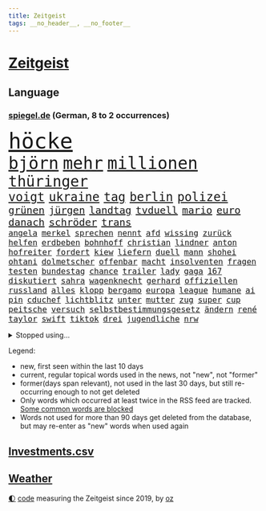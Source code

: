 ```yaml
---
title: Zeitgeist
tags: __no_header__, __no_footer__
---
```


# [Zeitgeist](https://oliz.io/zeitgeist/)

## Language

<h3><a href="https://www.spiegel.de" target="_blank">spiegel.de</a> (German, 8 to 2 occurrences)</h3>
<p style="font-family:monospace">
<span style="font-size:32pt"><a href="news_links.html#höcke" class="current">höcke</a></span>
<br>
<span style="font-size:25pt"><a href="news_links.html#björn" class="current">björn</a></span>
<span style="font-size:25pt"><a href="news_links.html#mehr" class="current">mehr</a></span>
<span style="font-size:25pt"><a href="news_links.html#millionen" class="current">millionen</a></span>
<br>
<span style="font-size:22pt"><a href="news_links.html#thüringer" class="current">thüringer</a></span>
<br>
<span style="font-size:18pt"><a href="news_links.html#voigt" class="current">voigt</a></span>
<span style="font-size:18pt"><a href="news_links.html#ukraine" class="current">ukraine</a></span>
<span style="font-size:18pt"><a href="news_links.html#tag" class="current">tag</a></span>
<span style="font-size:18pt"><a href="news_links.html#berlin" class="current">berlin</a></span>
<span style="font-size:18pt"><a href="news_links.html#polizei" class="current">polizei</a></span>
<br>
<span style="font-size:15pt"><a href="news_links.html#grünen" class="current">grünen</a></span>
<span style="font-size:15pt"><a href="news_links.html#jürgen" class="current">jürgen</a></span>
<span style="font-size:15pt"><a href="news_links.html#landtag" class="current">landtag</a></span>
<span style="font-size:15pt"><a href="news_links.html#tvduell" class="current">tvduell</a></span>
<span style="font-size:15pt"><a href="news_links.html#mario" class="current">mario</a></span>
<span style="font-size:15pt"><a href="news_links.html#euro" class="current">euro</a></span>
<span style="font-size:15pt"><a href="news_links.html#danach" class="current">danach</a></span>
<span style="font-size:15pt"><a href="news_links.html#schröder" class="current">schröder</a></span>
<span style="font-size:15pt"><a href="news_links.html#trans" class="current">trans</a></span>
<br>
<span style="font-size:12pt"><a href="news_links.html#angela" class="current">angela</a></span>
<span style="font-size:12pt"><a href="news_links.html#merkel" class="current">merkel</a></span>
<span style="font-size:12pt"><a href="news_links.html#sprechen" class="current">sprechen</a></span>
<span style="font-size:12pt"><a href="news_links.html#nennt" class="current">nennt</a></span>
<span style="font-size:12pt"><a href="news_links.html#afd" class="current">afd</a></span>
<span style="font-size:12pt"><a href="news_links.html#wissing" class="current">wissing</a></span>
<span style="font-size:12pt"><a href="news_links.html#zurück" class="current">zurück</a></span>
<span style="font-size:12pt"><a href="news_links.html#helfen" class="current">helfen</a></span>
<span style="font-size:12pt"><a href="news_links.html#erdbeben" class="current">erdbeben</a></span>
<span style="font-size:12pt"><a href="news_links.html#bohnhoff" class="new">bohnhoff</a></span>
<span style="font-size:12pt"><a href="news_links.html#christian" class="current">christian</a></span>
<span style="font-size:12pt"><a href="news_links.html#lindner" class="current">lindner</a></span>
<span style="font-size:12pt"><a href="news_links.html#anton" class="current">anton</a></span>
<span style="font-size:12pt"><a href="news_links.html#hofreiter" class="current">hofreiter</a></span>
<span style="font-size:12pt"><a href="news_links.html#fordert" class="current">fordert</a></span>
<span style="font-size:12pt"><a href="news_links.html#kiew" class="current">kiew</a></span>
<span style="font-size:12pt"><a href="news_links.html#liefern" class="current">liefern</a></span>
<span style="font-size:12pt"><a href="news_links.html#duell" class="current">duell</a></span>
<span style="font-size:12pt"><a href="news_links.html#mann" class="current">mann</a></span>
<span style="font-size:12pt"><a href="news_links.html#shohei" class="new">shohei</a></span>
<span style="font-size:12pt"><a href="news_links.html#ohtani" class="new">ohtani</a></span>
<span style="font-size:12pt"><a href="news_links.html#dolmetscher" class="new">dolmetscher</a></span>
<span style="font-size:12pt"><a href="news_links.html#offenbar" class="current">offenbar</a></span>
<span style="font-size:12pt"><a href="news_links.html#macht" class="current">macht</a></span>
<span style="font-size:12pt"><a href="news_links.html#insolventen" class="current">insolventen</a></span>
<span style="font-size:12pt"><a href="news_links.html#fragen" class="current">fragen</a></span>
<span style="font-size:12pt"><a href="news_links.html#testen" class="current">testen</a></span>
<span style="font-size:12pt"><a href="news_links.html#bundestag" class="current">bundestag</a></span>
<span style="font-size:12pt"><a href="news_links.html#chance" class="current">chance</a></span>
<span style="font-size:12pt"><a href="news_links.html#trailer" class="current">trailer</a></span>
<span style="font-size:12pt"><a href="news_links.html#lady" class="current">lady</a></span>
<span style="font-size:12pt"><a href="news_links.html#gaga" class="new">gaga</a></span>
<span style="font-size:12pt"><a href="news_links.html#167" class="new">167</a></span>
<span style="font-size:12pt"><a href="news_links.html#diskutiert" class="current">diskutiert</a></span>
<span style="font-size:12pt"><a href="news_links.html#sahra" class="current">sahra</a></span>
<span style="font-size:12pt"><a href="news_links.html#wagenknecht" class="current">wagenknecht</a></span>
<span style="font-size:12pt"><a href="news_links.html#gerhard" class="current">gerhard</a></span>
<span style="font-size:12pt"><a href="news_links.html#offiziellen" class="current">offiziellen</a></span>
<span style="font-size:12pt"><a href="news_links.html#russland" class="current">russland</a></span>
<span style="font-size:12pt"><a href="news_links.html#alles" class="current">alles</a></span>
<span style="font-size:12pt"><a href="news_links.html#klopp" class="current">klopp</a></span>
<span style="font-size:12pt"><a href="news_links.html#bergamo" class="current">bergamo</a></span>
<span style="font-size:12pt"><a href="news_links.html#europa" class="current">europa</a></span>
<span style="font-size:12pt"><a href="news_links.html#league" class="current">league</a></span>
<span style="font-size:12pt"><a href="news_links.html#humane" class="new">humane</a></span>
<span style="font-size:12pt"><a href="news_links.html#ai" class="current">ai</a></span>
<span style="font-size:12pt"><a href="news_links.html#pin" class="current">pin</a></span>
<span style="font-size:12pt"><a href="news_links.html#cduchef" class="current">cduchef</a></span>
<span style="font-size:12pt"><a href="news_links.html#lichtblitz" class="new">lichtblitz</a></span>
<span style="font-size:12pt"><a href="news_links.html#unter" class="current">unter</a></span>
<span style="font-size:12pt"><a href="news_links.html#mutter" class="current">mutter</a></span>
<span style="font-size:12pt"><a href="news_links.html#zug" class="current">zug</a></span>
<span style="font-size:12pt"><a href="news_links.html#super" class="current">super</a></span>
<span style="font-size:12pt"><a href="news_links.html#cup" class="current">cup</a></span>
<span style="font-size:12pt"><a href="news_links.html#peitsche" class="new">peitsche</a></span>
<span style="font-size:12pt"><a href="news_links.html#versuch" class="current">versuch</a></span>
<span style="font-size:12pt"><a href="news_links.html#selbstbestimmungsgesetz" class="new">selbstbestimmungsgesetz</a></span>
<span style="font-size:12pt"><a href="news_links.html#ändern" class="current">ändern</a></span>
<span style="font-size:12pt"><a href="news_links.html#rené" class="current">rené</a></span>
<span style="font-size:12pt"><a href="news_links.html#taylor" class="current">taylor</a></span>
<span style="font-size:12pt"><a href="news_links.html#swift" class="current">swift</a></span>
<span style="font-size:12pt"><a href="news_links.html#tiktok" class="current">tiktok</a></span>
<span style="font-size:12pt"><a href="news_links.html#drei" class="current">drei</a></span>
<span style="font-size:12pt"><a href="news_links.html#jugendliche" class="current">jugendliche</a></span>
<span style="font-size:12pt"><a href="news_links.html#nrw" class="current">nrw</a></span>
</p>
<details>
<summary>Stopped using...</summary>
<p class="former" style="font-size:12pt">
cristiano(1269) daniel(1269) ronaldo(1269) linie(1268) aufnehmen(1267) neuseeland(1267) verstorbenen(1267) beschäftigten(1266) taten(1266) verpflichtet(1266) weiße(1266) bidens(1265) bochum(1265) freundin(1265) vollständig(1265) bitte(1264) kauf(1264) staatschef(1264) szene(1264) tschechien(1264) belastet(1263) chaos(1263) manager(1263) messi(1263) phase(1263) überwinden(1263) bielefeld(1262) gäste(1262) vermuten(1262) welchem(1262) anspruch(1261) begründung(1261) extreme(1261) for(1261) schwarzen(1261) teams(1261) verhandelt(1261) 12(1260) aufruf(1260) co₂(1260) einsatzkräfte(1260) freiheitsstrafe(1260) hubschrauber(1260) innenminister(1260) lag(1260) lehnen(1260) reiche(1260) abstimmen(1259) bezahlt(1259) wen(1259) widerspruch(1259) ankündigung(1258) bremer(1258) lebens(1258) nahverkehr(1258) beweisen(1257) entscheidend(1257) hotel(1257) jury(1257) lager(1257) löste(1257) rechtsextremen(1257) zuständige(1257) angekommen(1256) einzug(1256) maßnahme(1256) respekt(1256) termin(1256) täglich(1256) untersuchungsausschuss(1256) who(1256) brutal(1255) sinnvoll(1255) still(1255) wochenlang(1255) brite(1254) hölle(1254) regiert(1254) trafen(1254) appell(1253) streitkräfte(1253) geklärt(1252) jüngere(1251) sinn(1251) 1000(1250) entsetzen(1250) homeoffice(1250) ehe(1249) klären(1249) belegen(1248) meiner(1248) schaffte(1248) distanz(1247) gefangene(1247) verbindet(1247) claudia(1246) deals(1246) nah(1246) berühmten(1245) lücke(1245) trug(1243) letztes(1241) analysiert(1239) garten(1239) prognose(1237) rechtzeitig(1236) top(1236) automatisch(1234) beitrag(1232) papier(1232) schneider(1232) hinweis(1222) ungewöhnlichen(1210) karlsruhe(1208) lehrerin(1134) günstig(1117) hochschulen(1111) lahm(1095) abgestürzt(1090) rumänien(1087) interessen(1066) seither(1009) kleidung(1007) stundenlang(1005) kümmern(1000) bundesanwaltschaft(990) autoren(988) konzerns(958) nachspielzeit(945) übertragen(942) drauf(941) schlafen(935) nachmittag(931) befreiung(928) gewandt(921) getöteten(919) spiegelkorrespondent(912) kursieren(906) kurze(899) zentralen(893) lieferungen(874) unserem(853) erwiesen(842) hochzeit(817) einrichtungen(808) überwachung(804) streiken(796) pekings(787) krankheiten(784) 49(778) brüder(775) überzeugung(774) aufhören(773) mbappé(764) unmittelbar(745) künstlerin(739) rezession(732) spart(720) indem(714) antisemitische(708) umstände(690) erfurt(684) hitze(679) mordfall(677) weltverband(674) 1200(670) hadert(664) titelverteidiger(659) joshua(658) jimmy(653) ängste(646) prompt(645) lena(643) braun(634) 81(632) rettungsaktion(625) olympiasieger(622) usmilitär(621) globalen(612) freispruch(605) effekt(603) subventionen(602) werben(602) traten(599) protestbewegung(598) nation(597) bach(593) importiert(593) begrenzen(580) tobias(578) farben(574) jude(574) eingreifen(572) spionage(567) monika(556) rügt(556) praktisch(554) indiens(550) begegnung(545) dokumentieren(545) erleichtern(543) überraschenden(543) scheinbar(542) wählt(542) urteilt(539) lionel(537) razzien(533) auszeichnung(529) knappe(529) manipuliert(526) kohl(524) 23jährige(522) desinformation(520) erben(517) bedrohungen(513) ulm(503) finanzaufsicht(496) pistole(496) liberale(490) technische(485) airbus(483) kommentiert(480) wiederholen(479) 1991(478) saarlouis(478) 47(472) internationalem(464) rekordhoch(462) eva(458) legendäre(456) vergab(455) perfekten(453) veränderte(451) ausstand(443) aussieht(441) spezialkräfte(441) vorstand(439) reihen(438) wand(437) dauer(431) 52(430) ricarda(430) ständig(428) vorstandschef(425) jason(424) republikanische(424) baden(422) leon(422) heran(419) openai(418) anderson(416) manöver(414) unruhe(409) tarifverhandlungen(408) bewertet(405) 1600(401) wegner(398) zuckerberg(397) wölfe(391) gebäuden(390) 15jährigen(381) gejagt(380) statistischen(379) gewartet(375) verstärken(374) älteren(373) überwunden(373) schwedischen(372) z(372) handelte(370) beides(369) hauseigentümer(369) spektakulärer(367) konkurrent(365) mannheim(363) asylpolitik(361) beleg(361) wrack(360) li(359) aktueller(358) heutige(358) höhenflug(358) behaupten(355) gefangen(353) fußballverband(349) helmut(345) usamerikanische(340) chicago(338) feierlichkeiten(338) samuel(338) 2010(336) klares(336) forscherin(330) kremlkritiker(327) rad(327) dir(324) kretschmer(324) spaniens(324) explodiert(323) versteckt(323) 15jährige(320) arabischen(320) arktis(320) ken(320) natur(316) drogenhandel(315) vorgenommen(315) genießen(313) gewannen(308) jüdischer(307) todesfälle(306) dämpfer(303) organisationen(302) bundeshaushalt(301) treu(301) verfassung(301) objekte(300) wuchs(297) befürchtete(296) gegners(295) herkunft(294) einbestellt(292) 38jähriger(291) kylian(289) budget(288) 77(286) gelaufen(286) älterer(282) einzigen(280) schleppend(279) überprüft(277) greta(276) thunberg(276) interessiert(273) ehre(272) anträge(271) rekonstruiert(267) luka(264) schwach(262) bahrain(260) architekten(259) schwedens(259) bewerbungen(257) besiegen(256) klassische(256) verfilmt(256) beigesetzt(255) übereinstimmenden(255) travis(254) erweitert(252) wertschätzung(252) warmen(248) oppenheimer(245) schneidet(244) wirtschaftsweise(241) schönste(239) froh(238) skurriler(236) abzusetzen(235) jungs(234) wissenschaftlich(234) unerwartet(232) reicher(231) baubranche(230) pablo(230) stoppte(229) gebürtige(227) erpressung(224) sicherheitsrat(224) anfangen(221) ausnahmezustand(221) o’connor(221) reisenden(221) effekte(218) ehrung(218) betrachten(217) detaillierte(217) unterkunft(215) bedauert(210) lahmlegen(210) american(209) dient(207) johann(207) niederlegen(207) erstattet(205) young(204) fsv(203) medaillen(203) zivilbevölkerung(203) bbc(202) 83jährige(201) deine(201) neuesten(200) klimageld(199) dumm(198) einziges(198) gleis(198) berger(197) höhle(197) uwe(195) achtzigerjahren(194) dončić(193) jugendstrafe(192) letztlich(192) weltmeistertitel(192) preisverleihung(191) charlie(190) moritz(190) quelle(188) zugverkehr(186) palästinensischer(185) sanften(185) serbiens(185) demokratischen(184) fußballweltmeister(184) abgeschossen(183) winters(182) auferstehung(181) profiteure(181) oppositionspolitiker(180) jubiläum(179) bulls(178) verhalf(178) darstellung(177) schlicht(177) strafgerichtshof(177) anja(176) daneben(176) sibirien(176) untergegangen(176) volle(176) weinen(176) weltgrößte(176) branson(175) raumstation(175) gelebt(171) gestiegener(171) zentralrat(171) instrument(170) gehindert(169) gravierenden(168) stocken(168) treibstofflager(168) flüchtlingsunterkunft(167) inselstaat(167) taugen(167) flüchtig(166) fähigkeiten(166) 2035(165) 41jährige(165) asylverfahren(164) ausfälle(162) kelce(162) haftbefehle(161) fahrwerk(160) rennstall(160) stimmte(160) gerätselt(159) vermittlung(159) abgelöst(158) neuerungen(158) scharen(158) umwege(158) angegangen(157) zentralrats(157) ratschläge(156) wenden(156) propalästinensische(155) bauten(154) hinterzogen(154) höchster(153) night(153) rudolf(153) bundes(152) mancherorts(152) 1100(151) flugverkehr(151) emotionaler(150) kilometern(150) onlineplattformen(150) zölle(150) ungeklärten(149) zuschauern(149) abschneiden(147) hof(147) neonazis(147) inspiration(145) berlinmitte(144) engere(144) führerscheinprüfung(143) solidarisieren(143) sturmflut(143) 45jährige(142) länderchefs(142) muslimen(142) bestes(141) eskalationen(141) hindern(141) monatlich(141) tanz(141) attraktiver(140) neigen(140) pickup(140) adam(139) enthält(139) konditionen(139) sahen(139) ingenieur(138) júnior(137) karim(137) empfehlungen(136) option(136) 29jähriger(135) qualitäten(135) websites(135) eminem(134) adele(133) stille(133) verpackungsmüll(133) eautobauer(132) landtags(131) rendite(131) großvater(130) usamerikanischen(130) ähnliches(130) bundesamts(129) siegtor(129) sowjetunion(128) emma(127) aufzeichnungen(126) mavericks(126) kanye(125) sprecherin(125) student(125) webb(125) gedenkfeier(124) schwerin(124) weltraumteleskop(124) ausschlussverfahren(123) bundeskriminalamt(122) gespalten(122) bewältigen(121) petra(121) siegerin(121) tränen(121) immobilienkäufer(120) hingerichtet(119) ruht(119) wobei(119) betreut(118) championsleaguespiel(118) haley(118) nikki(118) präsidentschaftskandidatur(118) verwüstete(118) weine(118) deckt(116) endgültige(115) pia(115) bundesligisten(114) onlinewerbung(114) selbstbestimmung(114) ryan(113) stream(113) hausbau(112) kopfschmerzen(112) siegesserie(112) tarifkonflikt(112) komponisten(111) beteiligen(110) altman(109) doku(108) erleichterung(108) pentagon(108) starkem(107) unruhen(107) bedrängnis(106) carlo(106) kardashian(106) podest(106) versteck(106) weitreichende(106) bewohnern(105) biathletin(105) fertigung(105) saisonauftakt(105) bestraft(104) paula(104) 42jährige(103) berechnung(103) durchsuchten(103) gucci(103) wahre(103) dutzender(102) streamingdienst(102) aden(101) bewiesen(101) nbaspieler(101) menschenrechtsorganisationen(100) flagge(99) hochrangiger(99) nuklearer(99) prize(99) überschreiten(99) ansehen(98) geschäftsmodelle(98) gregoritsch(98) stilikone(98) tate(98) widersacher(98) autoritäre(97) erwägen(97) investment(96) playoffs(96) zugelegt(95) brehme(94) dokumentierte(94) durchgeführt(94) eingegangen(94) unbesetzt(94) fortnite(93) highlights(93) kyoto(93) stiehlt(93) untergrund(93) eingezogen(92) vorwahlen(92) wow(92) gera(91) hungern(91) iss(91) kakao(91) malte(91) verbrennungsmotor(91) wundert(91) demokratien(90) frühzeitig(90) grande(90) hinunter(90) maduro(90) menschenhandel(90) nicolás(90) pottwal(90) traumjob(90) überragte(90) absehbare(89) amerikas(89) ausgenutzt(89) beitrittsgespräche(89) personenverkehr(89) rumäniens(89) schwarzgrün(89) stadtplaner(89) act(88) bauernverband(88) brooklyn(88) erarbeiten(88) reizt(88) schreckschusswaffe(88) formulierungen(87) putingegner(87) abruptes(86) aussteigerin(86) klubwm(86) schlachtfeld(86) bunker(85) doll(85) geländegewinne(85) huthimiliz(85) lambsdorff(85) missbrauchsfälle(85) rimini(85) arbeitskämpfe(84) notorischen(84) profiboxer(84) schimpft(84) wachsendem(84) weltgemeinschaft(84) abwasser(83) berühren(83) danke(83) erkunden(83) kameramann(83) skilanglauf(83) abschlussdokument(82) handgreiflich(82) appstore(81) entstandene(81) gebrannt(81) true(81) geldanlage(80) topposten(80) wirtschaftswachstum(80) militärallianz(79) patriarchat(79) elektromodell(78) huthiangriffen(78) pornhub(78) schwerverletzten(78) segen(78) stripchat(78) xvideos(78) zusteht(78) 47jähriger(77) feigheit(77) hinrunde(77) verkäufern(77) datieren(76) motorsportchef(76) rentenreform(76) schreckens(76) verstorbene(76) erwähnt(75) timesumfrage(75) verbandspräsident(75) wahlzettel(75) bedrängt(74) erziehung(74) françoise(74) gíslason(74) hauch(74) lamberty(74) landschaften(74) nets(74) plattner(74) routine(74) sehnsucht(74) sonnensystem(74) vorwahl(74) 276(73) bombe(73) doppelsieg(73) hollywoods(73) playoffkurs(73) babybauch(72) bachmut(72) bestatter(72) einführen(72) festgenommenen(72) hakenkreuzen(72) informationskrieg(72) ramona(72) schwäbisch(72) sogenanntes(72) antalya(71) auseinandergebaut(71) einzigartigen(71) familienstreit(71) gegenkandidaten(71) lecker(71) ordentlich(71) pontifex(71) vorabend(71) weltgeschehen(71) feminismus(70) katastrophal(70) niedersächsische(70) sirenen(70) witze(70) abgetaucht(69) ausgerutscht(69) co₂preis(69) droge(69) eisbären(69) hennig(69) jinpings(69) kaffeemaschine(69) kampfpause(69) kranken(69) pott(69) schaulustige(69) triebwerk(69) billigen(68) carvalho(68) gelb(68) gesprächsbereit(68) hilfskorridor(68) högl(68) landebahn(68) qiang(68) valencia(68) volkskongress(68) wehrbeauftragte(68) anpassung(67) gottes(67) gruppenfoto(67) mossad(67) supermodel(67) thermometer(67) vorbereiten(67) alkoholfreie(66) entdeckungen(66) flugobjekt(66) senatorin(66) bauernverbände(65) buchenwald(65) durststrecke(65) erezepte(65) jahrmillionen(65) lovestory(65) sabotieren(65) örtliche(65) chloé(64) eindeutigen(64) französin(64) geringe(64) gesundheitsanwendungen(64) kompass(64) lily(64) lokführerstreik(64) margarine(64) oscar(64) trab(64) verunglückten(64) wimbledonsiegerin(64) wirtschaftsflaute(64) format(63) gdlstreik(63) houston(63) katz(63) schallmauer(63) schneesturm(63) ute(63) bediente(62) bestsellerautor(62) dating(62) halbinsel(62) wanderung(62) arbeitsleben(61) beschädigen(61) betreffen(61) indes(61) mahnung(61) rhetorischen(61) teamchef(61) trainings(61) 122(60) berühmteste(60) bestürzung(60) faule(60) gehweg(60) geschäftsjahr(60) gittern(60) militärübungen(60) patzer(60) 900(59) berufstätige(59) deutschlandweit(59) internat(59) sommermärchen(59) daheim(58) hai(58) immun(58) notlandung(58) reichste(58) schnellsten(58) siebzigerjahren(58) survive(58) usluftfahrtbehörde(58) anrücken(57) gefühlt(57) partnerschaften(57) rentenversicherung(57) ballade(56) dolphins(56) drittstaatenlösung(56) familienunternehmen(56) gosling(56) kansas(56) kohlekraftwerk(56) theorien(56) warnten(56) zielort(56) agrarpolitik(55) ancelotti(55) meere(55) picasso(55) sinéad(55) trecker(55) usschiff(55) visionen(55) go(54) halberstadt(54) heile(54) prallte(54) rematch(54) streikt(54) vollzeit(54) wiegelt(54) zusammenkunft(54) 1984(53) aufenthalt(53) darlehen(53) handle(53) irgendwie(53) playboy(53) tenor(53) verglühen(53) downey(52) geprägte(52) jr(52) nationalpark(52) trauung(52) vielversprechende(52) eingesetzter(51) freute(51) great(51) konkurrentin(51) kritischem(51) schreit(51) tuesday(51) begeisterte(50) brosnan(50) festhalten(50) gespött(50) pierce(50) potsdamer(50) provisorischen(50) schifffahrt(50) versicherten(50) weint(50) überzogen(50) bundesligahistorie(49) galaxie(49) kater(49) kämen(49) vorgeschlagen(49) begehrten(48) einzigartig(48) illinois(48) kristersson(48) gemeinsamkeiten(47) imitiert(47) israelgazakriegs(47) martyrium(47) stellung(47) sunaks(47) trip(47) zahm(47) bunte(46) cillian(46) hagen(46) harvey(46) lenken(46) murphy(46) rüttelt(46) unabhängigen(46) argumentiert(45) aufseher(45) ausländischer(45) fressen(45) kontroversen(45) wirecardmanager(45) drohnenattacke(44) münchnern(44) schwenk(44) wühlen(44) übertragung(44) by(43) ios(43) omen(43) rettete(43) transport(43) zurückgerufen(43) erleiden(42) fußballturnier(42) inwiefern(42) prügelten(42) ratschlag(42) vergangenes(42) arthur(41) huthiraketen(41) vietnam(41) voneinander(41) ag(40) angehöriger(40) autokonzerne(40) ostbeauftragte(40) ussoldaten(40) vanessa(40) bucht(39) einlösen(39) erklärungsnot(39) exekutiert(39) gepostet(39) grausamen(39) kalaschnikow(39) minderjährigen(39) peinlichen(39) verwirrte(39) border(38) korsika(38) latinos(38) osloer(38) teilten(38) adria(37) auszurichten(37) knickt(37) perfiden(37) punk(37) therapeuten(37) apotheker(36) esc(36) innenstädten(36) kinderintensivstation(36) kolumnistin(36) krönt(36) luftsicherheitskräfte(36) oh(36) schiefging(36) skirennen(36) strukturelle(36) zeitungsinterview(36) üppiges(36) beschneiden(35) eigenschaft(35) gerichtsentscheidung(35) nutzerinnen(35) rumpfteils(35) verkürzt(35) cdukandidat(34) horner(34) strebt(34) unogericht(34) benfares(33) dopingverdacht(33) großeltern(33) versenkt(33) verwechselte(33) zugänge(33) chemieriesen(32) entweder(32) unerwartetes(32) verpflanzte(32) emojis(31) exmatrikulation(31) formel1fahrer(31) gesetzespaket(31) glückliche(31) saturday(31) sicheres(31) verschärfenden(31) webseite(31) blau(30) gäbe(30) interner(30) politikwissenschaftler(30) raketentests(30) ramponiert(30) schwarzmeerflotte(30) selbstverständlich(30) sound(30) bestform(29) chiefs(29) epoche(29) etabliert(29) leuchtturmwärter(29) maulwurf(29) sichtlich(29) wohnmobil(29) zusammengeschlagen(29) überwand(29) autoexperte(28) dreiecks(28) dudenhöffer(28) ersehnte(28) ferdinand(28) quadrat(28) sektor(28) umschmeicheln(28) usvorwahlen(28) anfeindungen(27) einstweilige(27) kraftwerk(27) obst(27) sportfunktionär(27) auszugeben(26) gesänge(26) installieren(26) mitspieler(26) pitzke(26) chemikalie(25) eukommissionspräsidentin(25) fertig(25) ladung(25) mittelstand(25) wintersport(25) zwangspause(25) ausmacht(24) einsetzt(24) frist(24) spielball(24) beruflichen(23) menschenrechtsverletzungen(23) abschließt(22) ammerland(22) bemerkenswerter(22) benannt(22) ringtausch(22) russinnen(22) sensible(22) unangenehme(22) zerren(22) übertrieben(22) diversität(21) erweiterung(21) gefilmt(21) gesiegt(21) henriksen(21) iwforscher(21) kimmel(21) leib(21) lügner(21) simona(21) trost(21) winterberg(21) academy(20) architektur(20) lazio(20) rivalisierende(20) spitzen(20) straßensperrungen(20) trackt(20) beistandspflicht(19) dune(19) fdpverteidigungspolitikerin(19) flugzeughersteller(19) jeanmichel(19) missbrauchsskandal(19) raub(19) rückfall(19) vorgeführt(19) fachleuten(18) pussy(18) rennstrecke(18) sabotage(18) schwedin(18) seltsamen(18) volkswirtschaften(18) aufstrebender(17) eindeutig(16) notoperiert(16) preisgegeben(16) touristin(16) besetzen(15) kleinkinder(15) preisträger(15) rihanna(15) bobwm(14) eingehalten(14) erziehen(14) flugzeugbauer(14) nahrungskette(14) niederösterreich(14) republikanischen(14) siegessicher(14) trophäe(14) beziffert(13) boeings(13) dienen(13) entkamen(13) genervt(13) kinski(13) marseille(13) munitionsmangel(13) nacktszenen(13) nastassja(13) niedrigere(13) offiziere(13) reifezeugnis(13) roberto(13) tiefes(13) stabilisieren(12) usarmee(12) vorgesehene(12) 58jähriger(11) car(11) daherkommt(11) garri(11) höß(11) kasparow(11) monica(11) nüsse(11) sergej(11) speeddating(11) wirecardskandal(11)
</p>
</details>
<p>Legend:
<ul>
<li><span class="new">new</span>, first seen within the last 10 days</li>
<li><span class="current">current</span>, regular topical words used in the news, not "new", not "former"</li>
<li><span class="former">former(days span relevant)</span>, not used in the last 30 days, but still re-occurring enough to not get deleted</li>
<li>Only words which occurred at least twice in the RSS feed are tracked. <a href="language/filters.py">Some common words are blocked</a></li>
<li>Words not used for more than 90 days get deleted from the database, but may re-enter as "new" words when used again</li>
</ul>
</p>

## [Investments](investments.html)[.csv](investments.csv)

## [Weather](weather.html)

<footer>
<a href="javascript:toggleTheme()" class="nav">🌓</a>
<a href="https://github.com/ooz/zeitgeist">code</a> measuring the Zeitgeist since 2019, by <a href="https://oliz.io">oz</a>
</footer>
